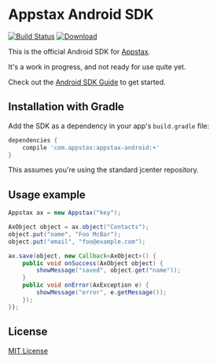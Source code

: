 # Appstax Android SDK

[![Build Status](https://travis-ci.org/Appstax/appstax-android.svg?branch=master)](https://travis-ci.org/Appstax/appstax-android)
[![Download](https://api.bintray.com/packages/appstax/maven/appstax-android/images/download.svg) ](https://bintray.com/appstax/maven/appstax-android/_latestVersion)

This is the official Android SDK for [Appstax](https://appstax.com).

It's a work in progress, and not ready for use quite yet.

Check out the [Android SDK Guide](https://appstax.com/docs/Android-Guide/) to get started.

## Installation with Gradle

Add the SDK as a dependency in your app's `build.gradle` file:

```gradle
dependencies {
    compile 'com.appstax:appstax-android:+'
}
```

This assumes you're using the standard jcenter repository.

## Usage example

```java
Appstax ax = new Appstax("key");

AxObject object = ax.object("Contacts");
object.put("name", "Foo McBar");
object.put("email", "foo@example.com");

ax.save(object, new Callback<AxObject>() {
    public void onSuccess(AxObject object) {
        showMessage("saved", object.get("name"));
    }
    public void onError(AxException e) {
        showMessage("error", e.getMessage());
    });
});
```

## License

[MIT License](LICENSE)

